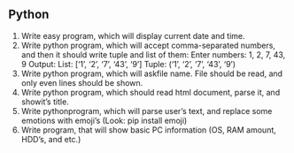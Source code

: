 ## Python

1. Write easy program, which will display current date and time.
2. Write python program, which will accept comma-separated numbers, and then it should write tuple and list of them:
Enter numbers: 1, 2, 7, 43, 9
Output:
List: [‘1’, ‘2’, ‘7’, ‘43’, ‘9’]
Tuple: (‘1’, ‘2’, ‘7’, ‘43’, ‘9’)
3. Write python program, which will askfile name. File should be read, and only even lines should be shown.
4. Write python program, which should read html document, parse it, and showit’s title.
5. Write pythonprogram, which will parse user’s text, and replace some emotions with emoji’s (Look: pip install emoji)
6. Write program, that will show basic PC information (OS, RAM amount, HDD’s, and etc.)
